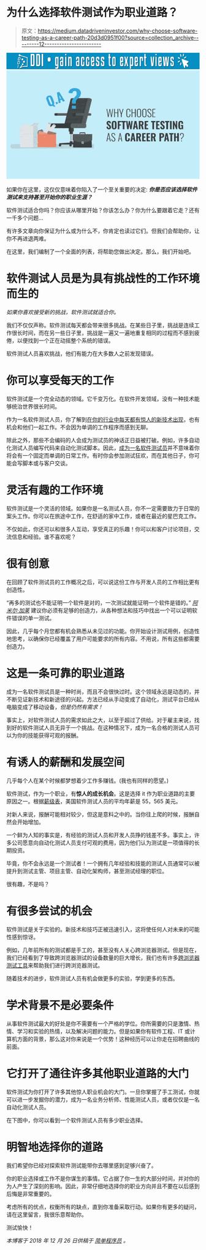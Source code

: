 # 为什么选择软件测试作为职业道路？

> 原文：<https://medium.datadriveninvestor.com/why-choose-software-testing-as-a-career-path-20d3d0951f00?source=collection_archive---------12----------------------->

[![](img/1bbb2a2b291205cd3656539b03c33bc0.png)](http://www.track.datadriveninvestor.com/1B9E)![](img/17fae571dc198afbe8499f9ec7e29b3c.png)

如果你在这里，这仅仅意味着你陷入了一个至关重要的决定: ***你是否应该选择软件测试来支持甚至开始你的职业生涯？***

软件测试适合你吗？你应该从哪里开始？你该怎么办？你为什么要跟着它走？还有一千多个问题…

有许多文章向你保证为什么或为什么不，你肯定也读过它们。但我们会帮助你，让你不再进退两难。

在这里，我们编制了一个全面的列表，将帮助您做出决定。那么，我们开始吧。

# 软件测试人员是为具有挑战性的工作环境而生的

*如果你喜欢接受新的挑战，软件测试就适合你。*

我们不仅仅声称。软件测试每天都会带来很多挑战。在某些日子里，挑战是连续工作很长时间，而在另一些日子里，挑战是一遍又一遍地重复相同的过程而不感到疲倦，以便找到一个正在动摇整个系统的错误。

软件测试人员喜欢挑战，他们有能力在大多数人之前发现错误。

# 你可以享受每天的工作

软件测试是一个完全动态的领域。它千变万化。在软件开发领域，没有一种技术能够统治世界很长时间。

作为一名软件测试人员，你了解到[在你的行业中每天都有惊人的新技术出现](https://www.lambdatest.com/blog/top-trends-in-software-testing-infographic/)，也有机会和他们一起工作。不会因为单调的工作程序而感到无聊。

除此之外，那些不会编码的人会成为测试员的神话正日益被打破。例如，许多自动化测试人员编写代码来自动化测试脚本。因此，[成为一名软件测试员](https://simpleprogrammer.com/discover-my-passion/)并不意味着你将会有一个固定而单调的日常工作。有时你会参加测试狂欢，而在其他日子，你可能会写脚本或与客户交谈。

# 灵活有趣的工作环境

软件测试是一个灵活的领域。如果你是一名测试人员，你不一定需要致力于日常的案头工作。你可以在旅途中工作，在舒适的家中工作，或者在最近的星巴克工作。

不仅如此，你还可以和很多人互动，享受真正的乐趣！你可以和客户讨论项目，交流信息和经验。谁不喜欢呢？

# 很有创意

在回顾了软件测试员的工作概况之后，可以说这份工作与开发人员的工作相比更有创造性。

“再多的测试也不能证明一个软件是对的，一次测试就能证明一个软件是错的。” [*阿米尔·加莱*](https://www.testingexcellence.com/best-software-testing-quotes/) 建议你必须有足够的创造力，从各种想法和技巧中找出一个可以证明软件错误的单一测试。

因此，几乎每个月您都有机会熟悉从未见过的功能。你开始设计测试用例，创造性地思考，以确保你已经覆盖了用户可能要求的所有内容。不用说，所有这些都需要创造力。

# 这是一条可靠的职业道路

成为一名软件测试员是一种时尚，而且不会很快过时。这个领域永远是动态的，并不断见证新技术和新途径的兴起。方法已经从手动变成了自动化，测试平台已经从电脑变成了移动设备，*但是仍然有需求！*

事实上，对软件测试人员的需求如此之大，以至于超过了供给。对于雇主来说，找到好的软件测试人员无异于一个挑战。在这种情况下，成为一名合格的测试人员可以为你的技能获得可观的报酬。

# 有诱人的薪酬和发展空间

几乎每个人在某个时候都梦想着少工作多赚钱。(我也有同样的愿望。)

软件测试，作为一个职业，有**惊人的成长机会**。这是选择 it 作为职业道路的主要原因之一。根据[薪级表](https://www.payscale.com/research/US/Job=Software_Tester/Salary)，美国软件测试人员的平均年薪是 55，565 美元。

对新人来说，报酬可能相对较少，但这是意料之中的。当你往上爬的时候，报酬自然会开始增加。

一个鲜为人知的事实是，有经验的测试人员和开发人员挣的钱差不多。事实上，许多公司愿意向自动化测试人员支付可观的费用，因为他们认为测试是一项值得的长期投资。

毕竟，你不会永远是一个测试者！一个拥有几年经验和技能的测试人员通常可以被提升到测试主管、项目主管、自动化架构师，甚至测试经理的职位。

很有趣，不是吗？

# 有很多尝试的机会

软件测试是关于实验的。新技术和技巧正被迅速引入，这将使任何人对未来的可能性感到惊讶。

例如，几年前所有的测试都是手工的，甚至没有人关心跨浏览器测试。但是现在，我们已经看到了导致跨浏览器测试的设备数量的巨大增长，我们也有许多[跨浏览器测试工具](http://www.lambdatest.com/)来帮助我们进行跨浏览器测试。

随着技术的进步，软件测试人员有机会做更多的实验，学到更多的东西。

# 学术背景不是必要条件

从事软件测试最大的好处是你不需要有一个严格的学位。你所需要的只是激情、热情、学习和实验的热情，以及解决问题的能力。但是如果你有软件工程、IT 或计算机方面的背景，那么这对你来说是一个优势！这种经历可以让你走在招聘曲线的前面。

# 它打开了通往许多其他职业道路的大门

软件测试为你打开了许多其他惊人职业机会的大门。一旦你掌握了手工测试，你就可以进一步发掘你的潜力，成为一名业务分析师、性能测试人员，或者仅仅是一名自动化测试人员。

在下图中，你可以看到一个软件测试人员有多少职业选择。

# 明智地选择你的道路

我们希望你已经对探索软件测试能带你去哪里感到足够兴奋了。

你的职业选择或工作不是你谋生的事情。它占据了你一生的大部分时间，并对你的为人产生了深刻的影响。因此，非常仔细地选择你的职业方向并且不要在以后感到后悔是非常重要的。

考虑所有的优点，权衡所有的缺点，直到你准备采取行动。如果你有更多的疑问，请在这里留言，我很乐意帮助你。

测试愉快！

*本博客于 2018 年 12 月 26 日供稿于* [*简单程序员*](https://simpleprogrammer.com/software-testing-career/) *。*